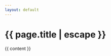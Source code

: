 ```yaml
---
layout: default
---
```


  <h1 class="fade-in-element primary-heading-no-slash !mt-12 capitalize content-container">
    {{ page.title | escape }}
  </h1>
  <div class="{{ page.markdown }} max-w-none content-container">
    {{ content }}
  </div>
